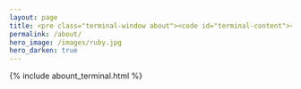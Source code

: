 ```yaml
---
layout: page
title: <pre class="terminal-window about"><code id="terminal-content"></code></pre>
permalink: /about/
hero_image: /images/ruby.jpg
hero_darken: true
---
```


{% include abount_terminal.html %}
